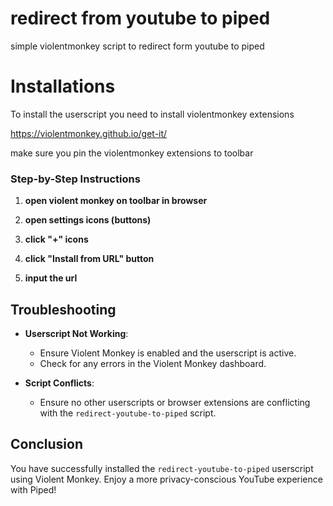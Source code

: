 # redirect from youtube to piped

simple violentmonkey script to redirect form youtube to piped

# Installations 

To install the userscript you need to install violentmonkey extensions 

https://violentmonkey.github.io/get-it/

make sure you pin the violentmonkey extensions to toolbar

### Step-by-Step Instructions

1. **open violent monkey on toolbar in browser**

2. **open settings icons (buttons)**

3. **click "+" icons**

4. **click "Install from URL" button**

5. **input the url**  

## Troubleshooting

- **Userscript Not Working**:
  - Ensure Violent Monkey is enabled and the userscript is active.
  - Check for any errors in the Violent Monkey dashboard.

- **Script Conflicts**:
  - Ensure no other userscripts or browser extensions are conflicting with the `redirect-youtube-to-piped` script.

## Conclusion
You have successfully installed the `redirect-youtube-to-piped` userscript using Violent Monkey. Enjoy a more privacy-conscious YouTube experience with Piped!

